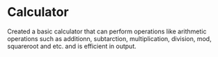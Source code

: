 # Calculator
Created a basic calculator that can perform operations like arithmetic operations such as additionn, subtarction, multiplication, division, mod, squareroot and etc. and is efficient in output. 
